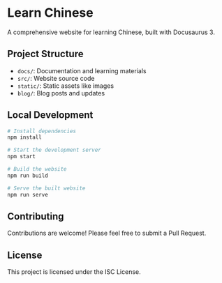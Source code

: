 # Learn Chinese

A comprehensive website for learning Chinese, built with Docusaurus 3.

## Project Structure

- `docs/`: Documentation and learning materials
- `src/`: Website source code
- `static/`: Static assets like images
- `blog/`: Blog posts and updates

## Local Development

```bash
# Install dependencies
npm install

# Start the development server
npm start

# Build the website
npm run build

# Serve the built website
npm run serve
```

## Contributing

Contributions are welcome! Please feel free to submit a Pull Request.

## License

This project is licensed under the ISC License.